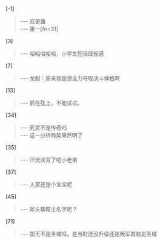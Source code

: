 
[-1] 
>--- 双更蛊<br>
>--- 第一[fn=31]<br>

[3] 
>--- 哈哈哈哈哈，小学生犯错既视感<br>

[7] 
>--- 龙服：原来我是想全力夺取决斗神格啊<br>

[13] 
>--- 箭在弦上，不能试试。<br>

[34] 
>--- 死灵不是传奇吗<br>
>--- 这一分析局势果然明了<br>

[35] 
>--- 汗流浃背了吧小老弟<br>

[37] 
>--- 人家还是个宝宝呢<br>

[45] 
>--- 斧头帮帮主名字呢？<br>

[71] 
>--- 国王不是圣域吗，是当时还没升级还是叛军首脑是圣域<br>
